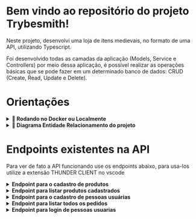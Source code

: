 # Bem vindo ao repositório do projeto Trybesmith!

Neste projeto, desenvolvi uma loja de itens medievais, no formato de uma API, utilizando Typescript.

Foi desenvolvido todas as camadas da aplicação (Models, Service e Controllers) por meio dessa aplicação, é possível realizar as operações básicas que se pode fazer em um determinado banco de dados: CRUD (Create, Read, Update e Delete).

# Orientações

<details>
  <summary><strong>🐳 Rodando no Docker ou Localmente</strong></summary><br />
  
  ## Com Docker
 
  > Rode os serviços `node` e `db` com o comando `docker-compose up -d`.
  - Verifique se a porta 3306 nao está sendo usada na sua maquina, ou adapte, caso queria fazer uso da aplicação em containers
  - Esses serviços irão inicializar um container chamado `trybesmith` e outro chamado `trybesmith_db`.
  - A partir daqui você pode rodar o container `trybesmith` via CLI ou abri-lo no VS Code.

  > Use o comando `docker exec -it trybesmith bash`.
  - Ele te dará acesso ao terminal interativo do container criado pelo compose, que está rodando em segundo plano.

  > Instale as dependências com `npm install`

   ⚠ Atenção ⚠ Caso você esteja usando macOS e ao executar o `docker-compose up -d` se depare com o seguinte erro:

  ~~~bash
  The Compose file './docker-compose.yml' is invalid because:
  Unsupported config option for services.db: 'platform'
  Unsupported config option for services.node: 'platform'
  ~~~

> Foram encontradas 2 possíveis soluções para este problema:
> 1. Você pode adicionar manualmente a option `platform: linux/amd64` no service do banco de dados no arquivo docker-compose.yml do projeto, mas essa é uma solução local e você deverá reproduzir isso para os outros projetos.
> 2. Você pode adicionar manualmente nos arquivos .bashrc, .zshenv ou .zshrc do seu computador a linha `export DOCKER_DEFAULT_PLATFORM=linux/amd64`, essa é uma solução global.
> As soluções foram com base [nesta fonte](https://stackoverflow.com/a/69636473).

---
  
  ## Sem Docker
  
  > Instale as dependências com `npm install`
  
  ✨ **Dica:** Para rodar o projeto desta forma, obrigatoriamente você deve ter o `node` instalado em seu computador.

</details>

<details>
  <summary><strong>🎲 Diagrama Entidade Relacionamento do projeto</strong></summary><br />

  O banco de dados do projeto segue a estrutura abaixo:

  <img src="images/diagram-der.png" width="200px" >
</details>


# Endpoints existentes na API

Para ver de fato a API funcionando use os endpoints abaixo, para usa-los utilize a extensão THUNDER CLIENT no vscode


<details>
  <summary><strong>Endpoint para o cadastro de produtos</strong></summary><br />

 - O endpoint é acessível através do caminho (`/products`);
 - Os produtos enviados são salvos na tabela `Products` do banco de dados;
  - O endpoint deve receber a seguinte estrutura:
```json
  {
    "name": "Long Sword",
    "amount": "200 coins"
  }
```
  ✨ **Dica:** Lembre-se de colocar o metodo POST no THUNDER CLIENT
</details>

<details>
  <summary><strong>Endpoint para listar produtos cadastrados</strong></summary><br />

 - O endpoint é acessível através do caminho (`/products`);

  ✨ **Dica:** Lembre-se de colocar o metodo GET no THUNDER CLIENT
</details>

<details>
  <summary><strong>Endpoint para o cadastro de pessoas usuárias</strong></summary><br />

 - O endpoint é acessível através do caminho (`/users`);
 - As informações das pessoas usuárias são salvas na tabela `Users` do banco de dados
 - O endpoint deve receber a seguinte estrutura:
```json
{ 
  "username": "user",
  "classe": "mage",
  "level": 10,
  "password": "password"
}
```
  ✨ **Dica:** Lembre-se de colocar o metodo POST no THUNDER CLIENT
</details>

<details>
  <summary><strong>Endpoint para listar todos os pedidos</strong></summary><br />

 - O endpoint é acessível através do caminho (`/orders`);
 - Essa rota retorna todos os pedidos e os `id`s dos produtos associados a estes.

  ✨ **Dica:** Lembre-se de colocar o metodo GET no THUNDER CLIENT
</details>

<details>
  <summary><strong>Endpoint para login de pessoas usuarias</strong></summary><br />

 - O endpoint é acessível através do caminho (`/login`);
 - A rota deve receber os campos `username` e `password`, e esses campos são validados no banco de dados.
 - Um token `JWT` é gerado e retornado caso haja sucesso no _login_.
 - O endpoint deve receber a seguinte estrutura:
```json
  {
    "username": "string",
    "password": "string"
  }
```
  ✨ **Dica:** Lembre-se de colocar o metodo POST no THUNDER CLIENT
</details>
